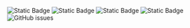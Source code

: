 ![Static Badge](https://img.shields.io/badge/blacklists-61-000000) ![Static Badge](https://img.shields.io/badge/blacklisted-2953491-cc0000) ![Static Badge](https://img.shields.io/badge/whitelisted-2251-00CC00) ![Static Badge](https://img.shields.io/badge/streaming_blacklist-28107-000000) ![GitHub issues](https://img.shields.io/github/issues/fabriziosalmi/blacklists)

